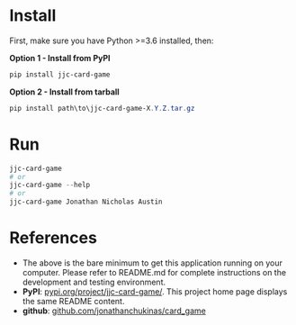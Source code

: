 # Install
First, make sure you have Python >=3.6 installed, then:
 
**Option 1 - Install from PyPI**
```powershell
pip install jjc-card-game 
```
**Option 2 - Install from tarball**
```powershell
pip install path\to\jjc-card-game-X.Y.Z.tar.gz
```

# Run
```powershell
jjc-card-game
# or
jjc-card-game --help
# or
jjc-card-game Jonathan Nicholas Austin
```

# References
- The above is the bare minimum to get this application running on your computer.
Please refer to README.md for complete instructions on the development and testing environment.
- **PyPI**: [pypi.org/project/jjc-card-game/](https://pypi.org/project/jjc-card-game/). This project home page displays the same README content.   
- **github**: [github.com/jonathanchukinas/card_game](https://github.com/jonathanchukinas/card_game)
